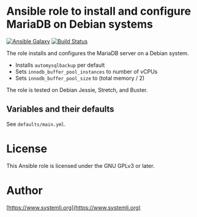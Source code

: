 # Ansible role to install and configure MariaDB on Debian systems

[![Ansible Galaxy](http://img.shields.io/badge/ansible--galaxy-mariadb-blue.svg)](https://galaxy.ansible.com/systemli/mariadb/)
[![Build Status](https://travis-ci.org/systemli/ansible-role-mariadb.svg?branch=master)](https://travis-ci.com/systemli/ansible-role-mariadb)

The role installs and configures the MariaDB server on a Debian system.

* Installs `automysqlbackup` per default
* Sets `innodb_buffer_pool_instances` to number of vCPUs
* Sets `innodb_buffer_pool_size` to (total memory / 2)

The role is tested on Debian Jessie, Stretch, and Buster.

## Variables and their defaults

See `defaults/main.yml`.

# License

This Ansible role is licensed under the GNU GPLv3 or later.

# Author

[https://www.systemli.org](https://www.systemli.org)
